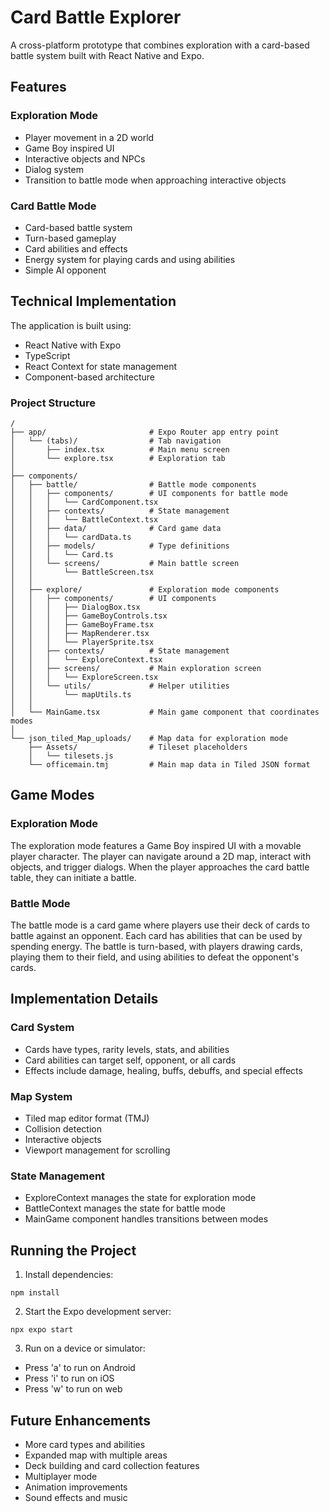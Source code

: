 # Card Battle Explorer

A cross-platform prototype that combines exploration with a card-based battle system built with React Native and Expo.

## Features

### Exploration Mode
- Player movement in a 2D world
- Game Boy inspired UI
- Interactive objects and NPCs
- Dialog system
- Transition to battle mode when approaching interactive objects

### Card Battle Mode
- Card-based battle system
- Turn-based gameplay
- Card abilities and effects
- Energy system for playing cards and using abilities
- Simple AI opponent

## Technical Implementation

The application is built using:
- React Native with Expo
- TypeScript
- React Context for state management
- Component-based architecture

### Project Structure

```
/
├── app/                       # Expo Router app entry point
│   └── (tabs)/                # Tab navigation
│       ├── index.tsx          # Main menu screen
│       └── explore.tsx        # Exploration tab
│
├── components/
│   ├── battle/                # Battle mode components
│   │   ├── components/        # UI components for battle mode
│   │   │   └── CardComponent.tsx
│   │   ├── contexts/          # State management
│   │   │   └── BattleContext.tsx
│   │   ├── data/              # Card game data
│   │   │   └── cardData.ts
│   │   ├── models/            # Type definitions
│   │   │   └── Card.ts
│   │   └── screens/           # Main battle screen
│   │       └── BattleScreen.tsx
│   │
│   ├── explore/               # Exploration mode components
│   │   ├── components/        # UI components
│   │   │   ├── DialogBox.tsx
│   │   │   ├── GameBoyControls.tsx
│   │   │   ├── GameBoyFrame.tsx
│   │   │   ├── MapRenderer.tsx
│   │   │   └── PlayerSprite.tsx
│   │   ├── contexts/          # State management
│   │   │   └── ExploreContext.tsx
│   │   ├── screens/           # Main exploration screen
│   │   │   └── ExploreScreen.tsx
│   │   └── utils/             # Helper utilities
│   │       └── mapUtils.ts
│   │
│   └── MainGame.tsx           # Main game component that coordinates modes
│
└── json_tiled_Map_uploads/    # Map data for exploration mode
    ├── Assets/                # Tileset placeholders
    │   └── tilesets.js
    └── officemain.tmj         # Main map data in Tiled JSON format
```

## Game Modes

### Exploration Mode
The exploration mode features a Game Boy inspired UI with a movable player character. The player can navigate around a 2D map, interact with objects, and trigger dialogs. When the player approaches the card battle table, they can initiate a battle.

### Battle Mode
The battle mode is a card game where players use their deck of cards to battle against an opponent. Each card has abilities that can be used by spending energy. The battle is turn-based, with players drawing cards, playing them to their field, and using abilities to defeat the opponent's cards.

## Implementation Details

### Card System
- Cards have types, rarity levels, stats, and abilities
- Card abilities can target self, opponent, or all cards
- Effects include damage, healing, buffs, debuffs, and special effects

### Map System
- Tiled map editor format (TMJ)
- Collision detection
- Interactive objects
- Viewport management for scrolling

### State Management
- ExploreContext manages the state for exploration mode
- BattleContext manages the state for battle mode
- MainGame component handles transitions between modes

## Running the Project

1. Install dependencies:
```
npm install
```

2. Start the Expo development server:
```
npx expo start
```

3. Run on a device or simulator:
- Press 'a' to run on Android
- Press 'i' to run on iOS
- Press 'w' to run on web

## Future Enhancements

- More card types and abilities
- Expanded map with multiple areas
- Deck building and card collection features
- Multiplayer mode
- Animation improvements
- Sound effects and music
